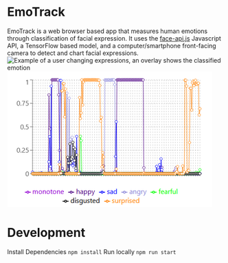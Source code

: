 # EmoTrack
EmoTrack is a web browser based app that measures human emotions through classification of facial expression. It uses the [face-api.js](https://github.com/justadudewhohacks/face-api.js/) Javascript API, a TensorFlow based model, and a computer/smartphone front-facing camera to detect and chart facial expressions.
![Example of a user changing expressions, an overlay shows the classified emotion](example-faces.gif)
![Charted facial expressions](example-chart.png)

# Development
Install Dependencies `npm install`
Run locally `npm run start`

